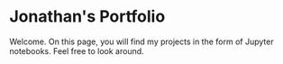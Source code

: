 
# Jonathan's Portfolio

Welcome. On this page, you will find my projects in the form of Jupyter notebooks. Feel free to look around.

    